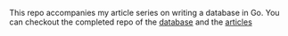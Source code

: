 This repo accompanies my article series on writing a database in Go.
You can checkout the completed repo of the [database](https://github.com/amit-davidson/LibraDB) and the [articles](https://medium.com/@amitdavidson234/building-a-nosql-database-from-zero-in-1000-lines-of-code-part-1-f4334b400522)
